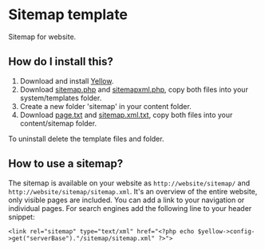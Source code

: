 Sitemap template
================

Sitemap for website.

How do I install this?
----------------------
1. Download and install [Yellow](https://github.com/markseu/yellowcms/).  
2. Download [sitemap.php](sitemap.php?raw=true) and [sitemapxml.php](sitemapxml.php?raw=true), copy both files into your system/templates folder.  
3. Create a new folder 'sitemap' in your content folder.
4. Download [page.txt](page.txt?raw=true) and [sitemap.xml.txt](sitemap.xml.txt?raw=true), copy both files into your content/sitemap folder.

To uninstall delete the template files and folder.

How to use a sitemap?
---------------------
The sitemap is available on your website as `http://website/sitemap/` and `http://website/sitemap/sitemap.xml`. It's an overview of the entire website, only visible pages are included. You can add a link to your navigation or individual pages. For search engines add the following line to your header snippet:

`<link rel="sitemap" type="text/xml" href="<?php echo $yellow->config->get("serverBase")."/sitemap/sitemap.xml" ?>">`